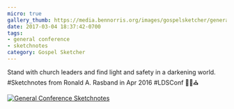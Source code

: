 ```yaml
---
micro: true
gallery_thumb: https://media.bennorris.org/images/gospelsketcher/general-conference/apr-2016/apr-16-2-rasband.jpg
date: 2017-03-04 18:37:42-0700
tags:
- general conference
- sketchnotes
category: Gospel Sketcher
---
```


Stand with church leaders and find light and safety in a darkening world. #Sketchnotes from Ronald A. Rasband in Apr 2016 #LDSConf ✍🏼⛪️

[![General Conference Sketchnotes](https://media.bennorris.org/images/gospelsketcher/general-conference/apr-2016/apr-16-2-rasband.jpg)](https://media.bennorris.org/images/gospelsketcher/general-conference/apr-2016/apr-16-2-rasband.jpg)
